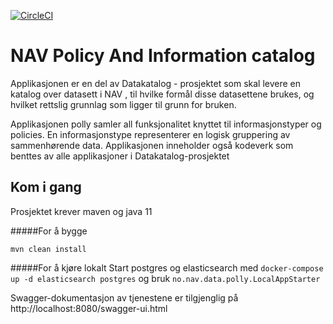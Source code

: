 [![CircleCI](https://circleci.com/gh/navikt/polly.svg?style=svg)](https://circleci.com/gh/navikt/polly)

# NAV Policy And Information catalog
Applikasjonen er en del av Datakatalog - prosjektet som skal levere en katalog over datasett i NAV
, til hvilke formål disse datasettene brukes, og hvilket rettslig grunnlag som ligger til grunn for bruken.

Applikasjonen polly samler all funksjonalitet knyttet til informasjonstyper og policies. En informasjonstype representerer en logisk 
gruppering av sammenhørende data. Applikasjonen inneholder også kodeverk som benttes av alle applikasjoner i Datakatalog-prosjektet

## Kom i gang
Prosjektet krever maven og java 11

#####For å bygge

``mvn clean install``

#####For å kjøre lokalt
Start postgres og elasticsearch med `docker-compose up -d elasticsearch postgres`
og bruk ``no.nav.data.polly.LocalAppStarter``

Swagger-dokumentasjon av tjenestene er tilgjenglig på http://localhost:8080/swagger-ui.html